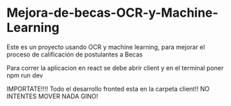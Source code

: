 # Mejora-de-becas-OCR-y-Machine-Learning
Este es un proyecto usando OCR y machine learning, para mejorar el proceso de calificación de postulantes a Becas


Para correr la aplicacion en react se debe abrir client y en el terminal poner npm run dev

IMPORTATE!!!!
Todo el desarrollo fronted esta en la carpeta client!! NO INTENTES MOVER NADA GINO!